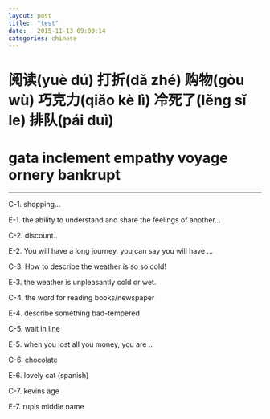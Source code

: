 ```yaml
---
layout: post
title:  "test"
date:   2015-11-13 09:00:14
categories: chinese
---
```


# 阅读(yuè dú) 打折(dǎ zhé) 购物(gòu wù) 巧克力(qiǎo kè lì) 冷死了(lěng sǐ le) 排队(pái duì)

# gata inclement empathy voyage ornery bankrupt

-----------

  C-1. shopping...

  E-1. the ability to understand and share the feelings of another...

  C-2. discount..

  E-2. You will have a long journey, you can say you will have ...
 
  C-3. How to describe the weather is so so cold!

  E-3. the weather is unpleasantly cold or wet.

  C-4. the word for reading books/newspaper

  E-4. describe something bad-tempered

  C-5. wait in line

  E-5. when you lost all you money, you are ..

  C-6. chocolate

  E-6. lovely cat (spanish)

  C-7. kevins age
  
  E-7. rupis middle name

  
 
